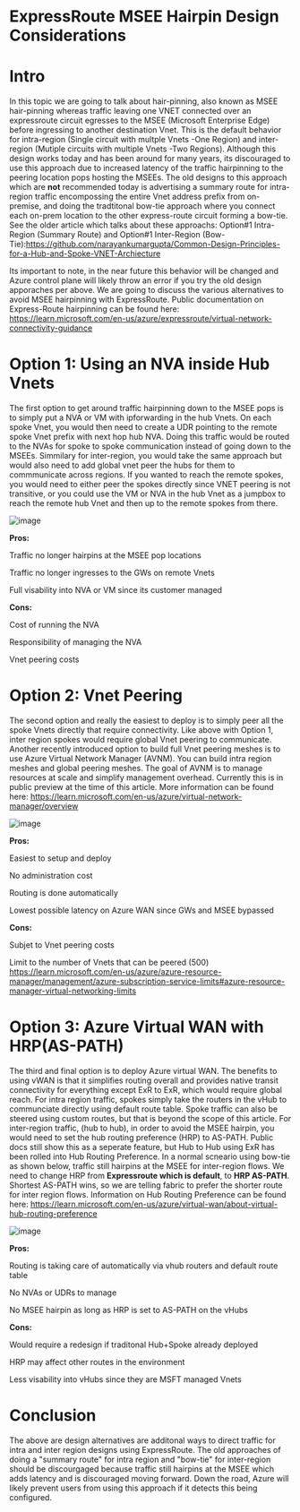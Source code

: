# ExpressRoute MSEE Hairpin Design Considerations

# Intro
In this topic we are going to talk about hair-pinning, also known as MSEE hair-pinning whereas traffic leaving one VNET connected over an expressroute circuit egresses to the MSEE (Microsoft Enterprise Edge) before ingressing to another destination Vnet. This is the default behavior for intra-region (Single circuit with multple Vnets -One Region) and inter-region (Mutiple circuits with multiple Vnets -Two Regions). Although this design works today and has been around for many years, its discouraged to use this approach due to increased latency of the traffic hairpinning to the peering location pops hosting the MSEEs. The old designs to this approach which are **not** recommended today is advertising a summary route for intra-region traffic encompossing the entire Vnet address prefix from on-premise, and doing the tradtitonal bow-tie approach where you connect each on-prem location to the other express-route circuit forming a bow-tie. See the older article which talks about these approachs: Option#1 Intra-Region (Summary Route) and Option#1 Inter-Region (Bow-Tie):https://github.com/narayankumargupta/Common-Design-Principles-for-a-Hub-and-Spoke-VNET-Archiecture

Its important to note, in the near future this behavior will be changed and Azure control plane will likely throw an error if you try the old design apporaches per above. We are going to discuss the various alternatives to avoid MSEE hairpinning with ExpressRoute. Public documentation on Express-Route hairpinning can be found here: https://learn.microsoft.com/en-us/azure/expressroute/virtual-network-connectivity-guidance

# Option 1: Using an NVA inside Hub Vnets
The first option to get around traffic hairpinning down to the MSEE pops is to simply put a NVA or VM with ipforwarding in the hub Vnets. On each spoke Vnet, you would then need to create a UDR pointing to the remote spoke Vnet prefix with next hop hub NVA. Doing this traffic would be routed to the NVAs for spoke to spoke communication instead of going down to the MSEEs. Simmilary for inter-region, you would take the same approach but would also need to add global vnet peer the hubs for them to commmunicate across regions. If you wanted to reach the remote spokes, you would need to either peer the spokes directly since VNET peering is not transitive, or you could use the VM or NVA in the hub Vnet as a jumpbox to reach the remote hub Vnet and then up to the remote spokes from there.

![image](https://user-images.githubusercontent.com/55964102/220209806-21254dbe-987f-4237-a33e-abb32f4fb66b.png)

**Pros:**

Traffic no longer hairpins at the MSEE pop locations

Traffic no longer ingresses to the GWs on remote Vnets

Full visability into NVA or VM since its customer managed

**Cons:**

Cost of running the NVA

Responsibility of managing the NVA

Vnet peering costs

# Option 2: Vnet Peering
The second option and really the easiest to deploy is to simply peer all the spoke Vnets directly that require connectivity. Like above with Option 1, inter region spokes would require global Vnet peering to communicate. Another recently introduced option to build full Vnet peering meshes is to use Azure Virtual Network Manager (AVNM). You can build intra region meshes and global peering meshes. The goal of AVNM is to manage resources at scale and simplify management overhead. Currently this is in public preview at the time of this article. More information can be found here: https://learn.microsoft.com/en-us/azure/virtual-network-manager/overview 

![image](https://user-images.githubusercontent.com/55964102/220211126-6a29401e-5121-4ba8-a862-cfb1eaf895b5.png)

**Pros:**

Easiest to setup and deploy

No administration cost

Routing is done automatically

Lowest possible latency on Azure WAN since GWs and MSEE bypassed

**Cons:**

Subjet to Vnet peering costs

Limit to the number of Vnets that can be peered (500)
https://learn.microsoft.com/en-us/azure/azure-resource-manager/management/azure-subscription-service-limits#azure-resource-manager-virtual-networking-limits

# Option 3: Azure Virtual WAN with HRP(AS-PATH)
The third and final option is to deploy Azure virtual WAN. The benefits to using vWAN is that it simplifies routing overall and provides native transit connectivity for everything except ExR to ExR, which would require global reach. For intra region traffic, spokes simply take the routers in the vHub to communciate directly using default route table. Spoke traffic can also be steered using custom routes, but that is beyond the scope of this article. For inter-region traffic, (hub to hub), in order to avoid the MSEE hairpin, you would need to set the hub routing preference (HRP) to AS-PATH. Public docs still show this as a seperate feature, but Hub to Hub using ExR has been rolled into Hub Routing Preference. In a normal scneario using bow-tie as shown below, traffic still hairpins at the MSEE for inter-region flows. We need to change HRP from **Expressroute which is default**, to **HRP AS-PATH**. Shortest AS-PATH wins, so we are telling fabric to prefer the shorter route for inter region flows. Information on Hub Routing Preference can be found here: https://learn.microsoft.com/en-us/azure/virtual-wan/about-virtual-hub-routing-preference

![image](https://user-images.githubusercontent.com/55964102/220211769-2de461ca-5ec6-4bfd-97c7-125e54c541fa.png)


**Pros:**

Routing is taking care of automatically via vhub routers and default route table

No NVAs or UDRs to manage

No MSEE hairpin as long as HRP is set to AS-PATH on the vHubs

**Cons:**

Would require a redesign if traditonal Hub+Spoke already deployed

HRP may affect other routes in the environment

Less visability into vHubs since they are MSFT managed Vnets

# Conclusion
The above are design alternatives are additonal ways to direct traffic for intra and inter region designs using ExpressRoute. The old approaches of doing a "summary route" for intra region and "bow-tie" for inter-region should be discourgaged because traffic still hairpins at the MSEE which adds latency and is discouraged moving forward. Down the road, Azure will likely prevent users from using this approach if it detects this being configured.





